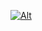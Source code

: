 <!-- ![Alt](https://media.giphy.com/media/LLihsOxWxl2r28wAXQ/giphy.gif) -->
[![Alt](https://media.giphy.com/media/PQRpz0QMgAKG1wRNLR/giphy.gif)](https://npkeerthi.github.io/personal_profile/)
